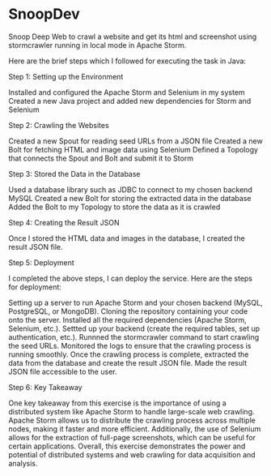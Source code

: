 # SnoopDev
Snoop Deep Web to crawl a website and get its html and screenshot using stormcrawler running in local mode in Apache Storm.

Here are the brief steps which I followed for executing the task in Java:

Step 1: Setting up the Environment

Installed and configured the Apache Storm and Selenium in my system
Created a new Java project and added new dependencies for Storm and Selenium

Step 2: Crawling the Websites

Created a new Spout for reading seed URLs from a JSON file
Created a new Bolt for fetching HTML and image data using Selenium
Defined a Topology that connects the Spout and Bolt and submit it to Storm

Step 3: Stored the Data in the Database

Used a database library such as JDBC to connect to my chosen backend MySQL
Created a new Bolt for storing the extracted data in the database
Added the Bolt to my Topology to store the data as it is crawled


Step 4: Creating the Result JSON

Once I stored the HTML data and images in the database, I  created the result JSON file. 

Step 5: Deployment

I completed the above steps, I can deploy the service. Here are the steps for deployment:

Setting up a server to run Apache Storm and your chosen backend (MySQL, PostgreSQL, or MongoDB).
Cloning the repository containing your code onto the server.
Installed all the required dependencies (Apache Storm, Selenium, etc.).
Settted up your backend (create the required tables, set up authentication, etc.).
Runnned the stormcrawler command to start crawling the seed URLs.
Monitored the logs to ensure that the crawling process is running smoothly.
Once the crawling process is complete, extracted the data from the database and create the result JSON file.
Made the result JSON file accessible to the user.

Step 6: Key Takeaway

One key takeaway from this exercise is the importance of using a distributed system like Apache Storm to handle large-scale web crawling. Apache Storm allows us to distribute the crawling process across multiple nodes, making it faster and more efficient. Additionally, the use of Selenium allows for the extraction of full-page screenshots, which can be useful for certain applications. Overall, this exercise demonstrates the power and potential of distributed systems and web crawling for data acquisition and analysis.
